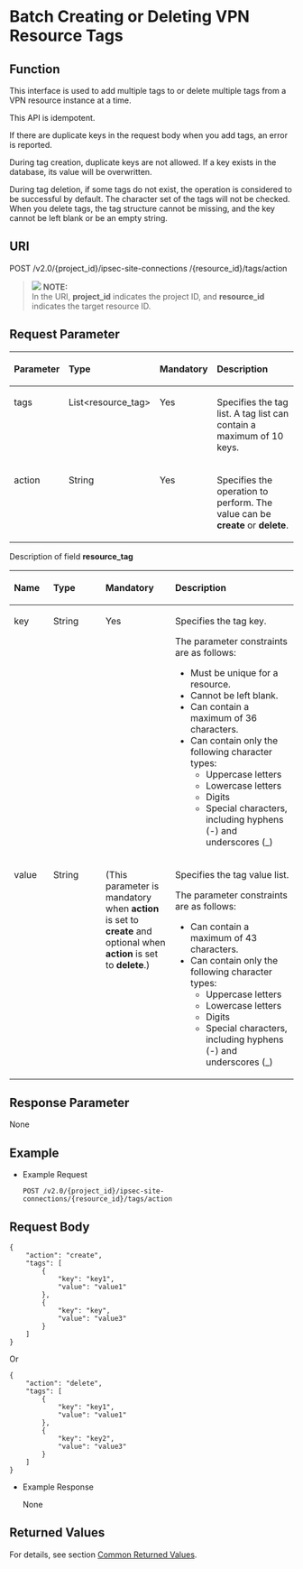 # Batch Creating or Deleting VPN Resource Tags<a name="en_topic_0093011485"></a>

## **Function**<a name="en-us_topic_0103470569_section9716105931810"></a>

This interface is used to add multiple tags to or delete multiple tags from a VPN resource instance at a time.

This API is idempotent.

If there are duplicate keys in the request body when you add tags, an error is reported.

During tag creation, duplicate keys are not allowed. If a key exists in the database, its value will be overwritten.

During tag deletion, if some tags do not exist, the operation is considered to be successful by default. The character set of the tags will not be checked. When you delete tags, the tag structure cannot be missing, and the key cannot be left blank or be an empty string.

## URI<a name="en-us_topic_0103470569_section14718205991814"></a>

POST /v2.0/\{project\_id\}/ipsec-site-connections /\{resource\_id\}/tags/action

>![](/images/icon-note.gif) **NOTE:**   
>In the URI,  **project\_id**  indicates the project ID, and  **resource\_id**  indicates the target resource ID.  

## Request Parameter<a name="en-us_topic_0103470569_section972418597185"></a>

<a name="en-us_topic_0103470569_table2726185911818"></a>
<table><thead align="left"><tr id="en-us_topic_0103470569_row1080816597184"><th class="cellrowborder" valign="top" width="13.861386138613863%" id="mcps1.1.5.1.1"><p id="en-us_topic_0103470569_p208081359151817"><a name="en-us_topic_0103470569_p208081359151817"></a><a name="en-us_topic_0103470569_p208081359151817"></a><strong id="b842352706172115"><a name="b842352706172115"></a><a name="b842352706172115"></a>Parameter</strong></p>
</th>
<th class="cellrowborder" valign="top" width="17.82178217821782%" id="mcps1.1.5.1.2"><p id="en-us_topic_0103470569_p9808135941814"><a name="en-us_topic_0103470569_p9808135941814"></a><a name="en-us_topic_0103470569_p9808135941814"></a><strong id="b84235270610412"><a name="b84235270610412"></a><a name="b84235270610412"></a>Type</strong></p>
</th>
<th class="cellrowborder" valign="top" width="9.900990099009901%" id="mcps1.1.5.1.3"><p id="en-us_topic_0103470569_p080805991816"><a name="en-us_topic_0103470569_p080805991816"></a><a name="en-us_topic_0103470569_p080805991816"></a><strong id="b8423527061798"><a name="b8423527061798"></a><a name="b8423527061798"></a>Mandatory</strong></p>
</th>
<th class="cellrowborder" valign="top" width="58.415841584158414%" id="mcps1.1.5.1.4"><p id="en-us_topic_0103470569_p680845913189"><a name="en-us_topic_0103470569_p680845913189"></a><a name="en-us_topic_0103470569_p680845913189"></a><strong id="b842352706151625"><a name="b842352706151625"></a><a name="b842352706151625"></a>Description</strong></p>
</th>
</tr>
</thead>
<tbody><tr id="en-us_topic_0103470569_row180885915182"><td class="cellrowborder" valign="top" width="13.861386138613863%" headers="mcps1.1.5.1.1 "><p id="en-us_topic_0103470569_p148081759191815"><a name="en-us_topic_0103470569_p148081759191815"></a><a name="en-us_topic_0103470569_p148081759191815"></a>tags</p>
</td>
<td class="cellrowborder" valign="top" width="17.82178217821782%" headers="mcps1.1.5.1.2 "><p id="en-us_topic_0103470569_p080895941818"><a name="en-us_topic_0103470569_p080895941818"></a><a name="en-us_topic_0103470569_p080895941818"></a>List&lt;resource_tag&gt;</p>
</td>
<td class="cellrowborder" valign="top" width="9.900990099009901%" headers="mcps1.1.5.1.3 "><p id="en-us_topic_0103470569_p6808115981818"><a name="en-us_topic_0103470569_p6808115981818"></a><a name="en-us_topic_0103470569_p6808115981818"></a>Yes</p>
</td>
<td class="cellrowborder" valign="top" width="58.415841584158414%" headers="mcps1.1.5.1.4 "><p id="en-us_topic_0103470569_p180814592186"><a name="en-us_topic_0103470569_p180814592186"></a><a name="en-us_topic_0103470569_p180814592186"></a>Specifies the tag list. A tag list can contain a maximum of 10 keys.</p>
</td>
</tr>
<tr id="en-us_topic_0103470569_row58082596188"><td class="cellrowborder" valign="top" width="13.861386138613863%" headers="mcps1.1.5.1.1 "><p id="en-us_topic_0103470569_p128082059141814"><a name="en-us_topic_0103470569_p128082059141814"></a><a name="en-us_topic_0103470569_p128082059141814"></a>action</p>
</td>
<td class="cellrowborder" valign="top" width="17.82178217821782%" headers="mcps1.1.5.1.2 "><p id="en-us_topic_0103470569_p480816591183"><a name="en-us_topic_0103470569_p480816591183"></a><a name="en-us_topic_0103470569_p480816591183"></a>String</p>
</td>
<td class="cellrowborder" valign="top" width="9.900990099009901%" headers="mcps1.1.5.1.3 "><p id="en-us_topic_0103470569_p1380825915181"><a name="en-us_topic_0103470569_p1380825915181"></a><a name="en-us_topic_0103470569_p1380825915181"></a>Yes</p>
</td>
<td class="cellrowborder" valign="top" width="58.415841584158414%" headers="mcps1.1.5.1.4 "><p id="en-us_topic_0103470569_p1380812595189"><a name="en-us_topic_0103470569_p1380812595189"></a><a name="en-us_topic_0103470569_p1380812595189"></a>Specifies the operation to perform. The value can be <strong id="b842352706101829"><a name="b842352706101829"></a><a name="b842352706101829"></a>create</strong> or <strong id="b842352706101833"><a name="b842352706101833"></a><a name="b842352706101833"></a>delete</strong>.</p>
</td>
</tr>
</tbody>
</table>

Description of field  **resource\_tag**

<a name="table13242848193719"></a>
<table><thead align="left"><tr id="row13343144812379"><th class="cellrowborder" valign="top" width="13.86%" id="mcps1.1.5.1.1"><p id="p15343174853715"><a name="p15343174853715"></a><a name="p15343174853715"></a><strong id="b84235270617246"><a name="b84235270617246"></a><a name="b84235270617246"></a>Name</strong></p>
</th>
<th class="cellrowborder" valign="top" width="18.4%" id="mcps1.1.5.1.2"><p id="p15643121154020"><a name="p15643121154020"></a><a name="p15643121154020"></a><strong id="b1190943337"><a name="b1190943337"></a><a name="b1190943337"></a>Type</strong></p>
</th>
<th class="cellrowborder" valign="top" width="24.5%" id="mcps1.1.5.1.3"><p id="p14992939103910"><a name="p14992939103910"></a><a name="p14992939103910"></a><strong id="b1349485000"><a name="b1349485000"></a><a name="b1349485000"></a>Mandatory</strong></p>
</th>
<th class="cellrowborder" valign="top" width="43.24%" id="mcps1.1.5.1.4"><p id="p11344748183719"><a name="p11344748183719"></a><a name="p11344748183719"></a><strong id="b598537969"><a name="b598537969"></a><a name="b598537969"></a>Description</strong></p>
</th>
</tr>
</thead>
<tbody><tr id="row103449487379"><td class="cellrowborder" valign="top" width="13.86%" headers="mcps1.1.5.1.1 "><p id="p183469482373"><a name="p183469482373"></a><a name="p183469482373"></a>key</p>
</td>
<td class="cellrowborder" valign="top" width="18.4%" headers="mcps1.1.5.1.2 "><p id="p183268532416"><a name="p183268532416"></a><a name="p183268532416"></a>String</p>
</td>
<td class="cellrowborder" valign="top" width="24.5%" headers="mcps1.1.5.1.3 "><p id="p1434684863710"><a name="p1434684863710"></a><a name="p1434684863710"></a>Yes</p>
</td>
<td class="cellrowborder" valign="top" width="43.24%" headers="mcps1.1.5.1.4 "><p id="p11346184819376"><a name="p11346184819376"></a><a name="p11346184819376"></a>Specifies the tag key.</p>
<p id="p6274131875416"><a name="p6274131875416"></a><a name="p6274131875416"></a>The parameter constraints are as follows:</p>
<a name="ul16111181314542"></a><a name="ul16111181314542"></a><ul id="ul16111181314542"><li>Must be unique for a resource.</li><li>Cannot be left blank.</li><li>Can contain a maximum of 36 characters.</li><li>Can contain only the following character types:<a name="ul1811131315418"></a><a name="ul1811131315418"></a><ul id="ul1811131315418"><li>Uppercase letters</li><li>Lowercase letters</li><li>Digits</li><li>Special characters, including hyphens (-) and underscores (_)</li></ul>
</li></ul>
</td>
</tr>
<tr id="row2346548163714"><td class="cellrowborder" valign="top" width="13.86%" headers="mcps1.1.5.1.1 "><p id="p1134624816377"><a name="p1134624816377"></a><a name="p1134624816377"></a>value</p>
</td>
<td class="cellrowborder" valign="top" width="18.4%" headers="mcps1.1.5.1.2 "><p id="p234619483371"><a name="p234619483371"></a><a name="p234619483371"></a>String</p>
<p id="p7712135910409"><a name="p7712135910409"></a><a name="p7712135910409"></a></p>
</td>
<td class="cellrowborder" valign="top" width="24.5%" headers="mcps1.1.5.1.3 "><p id="p1128745714115"><a name="p1128745714115"></a><a name="p1128745714115"></a>(This parameter is mandatory when <strong id="b842352706143922"><a name="b842352706143922"></a><a name="b842352706143922"></a>action</strong> is set to <strong id="b842352706143928"><a name="b842352706143928"></a><a name="b842352706143928"></a>create</strong> and optional when <strong id="b2107046872143949"><a name="b2107046872143949"></a><a name="b2107046872143949"></a>action</strong> is set to <strong id="b1548858455143949"><a name="b1548858455143949"></a><a name="b1548858455143949"></a>delete</strong>.)</p>
</td>
<td class="cellrowborder" valign="top" width="43.24%" headers="mcps1.1.5.1.4 "><p id="p534634813374"><a name="p534634813374"></a><a name="p534634813374"></a>Specifies the tag value list.</p>
<p id="p774211695510"><a name="p774211695510"></a><a name="p774211695510"></a>The parameter constraints are as follows:</p>
<a name="ul2064810351548"></a><a name="ul2064810351548"></a><ul id="ul2064810351548"><li>Can contain a maximum of 43 characters.</li><li>Can contain only the following character types:<a name="ul6656163575410"></a><a name="ul6656163575410"></a><ul id="ul6656163575410"><li>Uppercase letters</li><li>Lowercase letters</li><li>Digits</li><li>Special characters, including hyphens (-) and underscores (_)</li></ul>
</li></ul>
</td>
</tr>
</tbody>
</table>

## Response Parameter<a name="en-us_topic_0103470569_section973755901815"></a>

None

## Example<a name="en-us_topic_0103470569_section3739159151817"></a>

-   Example Request

    ```
    POST /v2.0/{project_id}/ipsec-site-connections/{resource_id}/tags/action
    ```


## Request Body<a name="en-us_topic_0103470569_section973915961811"></a>

```
{
    "action": "create",
    "tags": [
        {
            "key": "key1",
            "value": "value1"
        },
        {
            "key": "key",
            "value": "value3"
        }
    ]
}
```

Or

```
{
    "action": "delete",
    "tags": [
        {
            "key": "key1",
            "value": "value1"
        },
        {
            "key": "key2",
            "value": "value3"
        }
    ]
}
```

-   Example Response

    None


## Returned Values<a name="section14121248103610"></a>

For details, see section  [Common Returned Values](common-returned-values.md).

